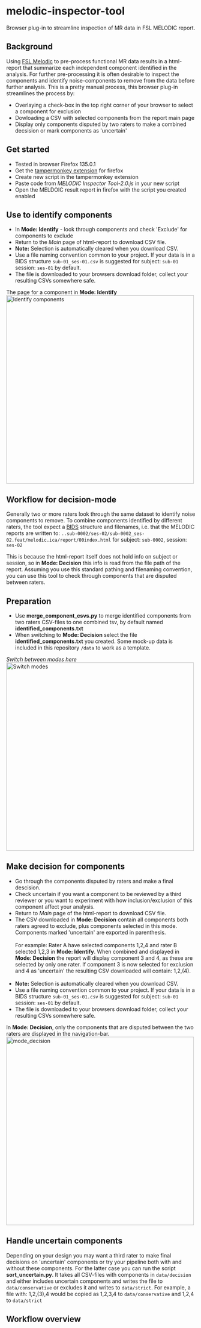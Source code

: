 # melodic-inspector-tool
Browser plug-in to streamline inspection of MR data in FSL MELODIC report.

## Background
Using [FSL Melodic](https://web.mit.edu/fsl_v5.0.10/fsl/doc/wiki/MELODIC.html) to pre-process functional MR data results in a html-report that summarize each independent component identified in the analysis. For further pre-processing it is often desirable to inspect the components and identify noise-components to remove from the data before further analysis. This is a pretty manual process, this browser plug-in streamlines the process by:

* Overlaying a check-box in the top right corner of your browser to select a component for exclusion
* Dowloading a CSV with selected components from the report main page
* Display only components disputed by two raters to make a combined decsision or mark components as 'uncertain'

## Get started
* Tested in browser Firefox 135.0.1
* Get the [tampermonkey extension](https://addons.mozilla.org/en-US/firefox/addon/tampermonkey/) for firefox
* Create new script in the tampermonkey extension
* Paste code from _MELODIC Inspector Tool-2.0.js_ in your new script
* Open the MELDOIC result report in firefox with the script you created enabled

## Use to identify components
* In **Mode: Identify** - look through components and check 'Exclude' for components to exclude
* Return to the _Main_ page of html-report to download CSV file.
* **Note:** Selection is automatically cleared when you download CSV.
* Use a file naming convention common to your project. If your data is in a BIDS structure `sub-01_ses-01.csv` is suggested for subject: `sub-01` session: `ses-01` by default.
* The file is downloaded to your browsers download folder, collect your resulting CSVs somewhere safe.

The page for a component in **Mode: Identify** <br>
<img width="500" alt="Identify components" src="https://github.com/user-attachments/assets/a7a8bb70-dd21-4903-bf77-e6cd29e2a243" />

## Workflow for decision-mode
Generally two or more raters look through the same dataset to identify noise components to remove. To combine components identified by different raters, the tool expect a [BIDS](https://bids-specification.readthedocs.io/en/stable/) structure and filenames, i.e. that the MELODIC reports are written to: `..sub-0002/ses-02/sub-0002_ses-02.feat/melodic.ica/report/00index.html` for subject: `sub-0002`, session: `ses-02` 

This is because the html-report itself does not hold info on subject or session, so in **Mode: Decision** this info is read from the file path of the report. Assuming you use this standard pathing and filenaming convention, you can use this tool to check through components that are disputed between raters.

## Preparation
* Use **merge_component_csvs.py** to merge identified components from two raters CSV-files to one combined tsv, by default named **identified_components.txt**
* When switching to **Mode: Decision** select the file **identified_components.txt** you created. Some mock-up data is included in this repository `/data` to work as a template.

_Switch between modes here_ <br>
<img width="500" alt="Switch modes" src="https://github.com/user-attachments/assets/9a4286d7-516e-4b4c-9e69-e3f39fef63f7" />

## Make decision for components
* Go through the components disputed by raters and make a final descision.
* Check uncertain if you want a component to be reviewed by a third reviewer or you want to experiment with how inclusion/exclusion of this component affect your analysis.
* Return to _Main_ page of the html-report to download CSV file.
* The CSV downloaded in **Mode: Decision** contain all components both raters agreed to exclude, plus components selected in this mode. Components marked 'uncertain' are exported in parenthesis.
  <br><br>
    For example: Rater A have selected components 1,2,4 and rater B selected 1,2,3 in **Mode: Identify**. When combined and displayed in **Mode: Decision** the report will display component 3 and 4, as these are selected by only one rater. If component 3 is now selected for exclusion and 4 as 'uncertain' the resulting CSV downloaded will contain: 1,2,(4). <br><br>
* **Note:** Selection is automatically cleared when you download CSV.
* Use a file naming convention common to your project. If your data is in a BIDS structure `sub-01_ses-01.csv` is suggested for subject: `sub-01` session: `ses-01` by default.
* The file is downloaded to your browsers download folder, collect your resulting CSVs somewhere safe.

In **Mode: Decision**, only the components that are disputed between the two raters are displayed in the navigation-bar. <br>
<img width="500" alt="mode_decision" src="https://github.com/user-attachments/assets/f08b3a15-5a10-4e0e-a836-8837eeb650ab" />

## Handle uncertain components
Depending on your design you may want a third rater to make final decisions on 'uncertain' components or try your pipeline both with and without these components. For the latter case you can run the script **sort_uncertain.py**. It takes all CSV-files with components in `data/decision` and either includes uncertain components and writes the file to `data/conservative` or excludes it and writes to `data/strict`. For example, a file with: 1,2,(3),4 would be copied as 1,2,3,4 to `data/conservative` and 1,2,4 to `data/strict`

## Workflow overview


